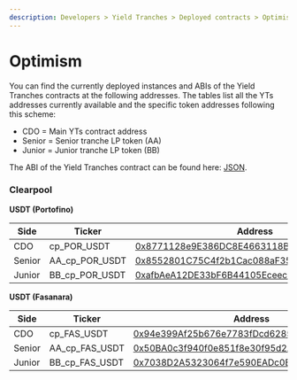 ```yaml
---
description: Developers > Yield Tranches > Deployed contracts > Optimism
---
```


# Optimism

You can find the currently deployed instances and ABIs of the Yield Tranches contracts at the following addresses. The tables list all the YTs addresses currently available and the specific token addresses following this scheme:&#x20;

* CDO = Main YTs contract address
* Senior = Senior tranche LP token (AA)
* Junior = Junior tranche LP token (BB)

The ABI of the Yield Tranches contract can be found here: [JSON](https://github.com/Idle-Labs/idle-tranches/blob/master/abi/IdleCDO.json).

### Clearpool

**USDT (Portofino)**

<table><thead><tr><th width="98.33333333333331">Side</th><th width="197">Ticker</th><th>Address</th></tr></thead><tbody><tr><td>CDO</td><td>cp_POR_USDT</td><td><a href="https://optimistic.etherscan.io/address/0x8771128e9E386DC8E4663118BB11EA3DE910e528">0x8771128e9E386DC8E4663118BB11EA3DE910e528</a></td></tr><tr><td>Senior</td><td>AA_cp_POR_USDT</td><td><a href="https://optimistic.etherscan.io/address/0x8552801C75C4f2b1Cac088aF352193858B201D4E">0x8552801C75C4f2b1Cac088aF352193858B201D4E</a></td></tr><tr><td>Junior</td><td>BB_cp_POR_USDT</td><td><a href="https://optimistic.etherscan.io/address/0xafbAeA12DE33bF6B44105Eceecec24B29163077c">0xafbAeA12DE33bF6B44105Eceecec24B29163077c</a></td></tr></tbody></table>

**USDT (Fasanara)**

<table><thead><tr><th width="98.33333333333331">Side</th><th width="197">Ticker</th><th>Address</th></tr></thead><tbody><tr><td>CDO</td><td>cp_FAS_USDT</td><td><a href="https://optimistic.etherscan.io/address/0x94e399Af25b676e7783fDcd62854221e67566b7f">0x94e399Af25b676e7783fDcd62854221e67566b7f</a></td></tr><tr><td>Senior</td><td>AA_cp_FAS_USDT</td><td><a href="https://optimistic.etherscan.io/address/0x50ba0c3f940f0e851f8e30f95d2a839216ec5ec9">0x50BA0c3f940f0e851f8e30f95d2A839216EC5eC9</a></td></tr><tr><td>Junior</td><td>BB_cp_FAS_USDT</td><td><a href="https://optimistic.etherscan.io/address/0x7038d2a5323064f7e590eadc0e8833f2613f6317">0x7038D2A5323064f7e590EADc0E8833F2613F6317</a></td></tr></tbody></table>
